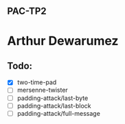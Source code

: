 PAC-TP2
-------

Arthur Dewarumez
================

Todo:
-----
- [x] two-time-pad
- [ ] mersenne-twister
- [ ] padding-attack/last-byte
- [ ] padding-attack/last-block
- [ ] padding-attack/full-message
